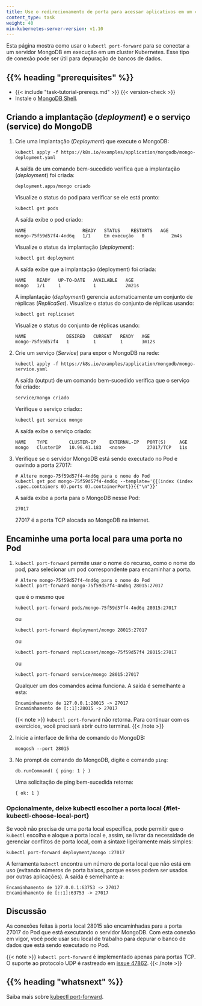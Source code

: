 ```yaml
---
title: Use o redirecionamento de porta para acessar aplicativos em um cluster.
content_type: task
weight: 40
min-kubernetes-server-version: v1.10
---
```


<!-- overview -->

Esta página mostra como usar o `kubectl port-forward` para se conectar a um servidor MongoDB em execução em um cluster Kubernetes. Esse tipo de conexão pode ser útil para depuração de bancos de dados.

## {{% heading "prerequisites" %}}

* {{< include "task-tutorial-prereqs.md" >}} {{< version-check >}}
* Instale o [MongoDB Shell](https://www.mongodb.com/try/download/shell).

<!-- steps -->

## Criando a implantação (*deployment*) e o serviço (service) do MongoDB

1. Crie uma Implantação (*Deployment*) que execute o MongoDB:

   ```shell
   kubectl apply -f https://k8s.io/examples/application/mongodb/mongo-deployment.yaml
   ```

   A saída de um comando bem-sucedido verifica que a implantação (*deployment*) foi criada:

   ```
   deployment.apps/mongo criado
   ```

   Visualize o status do pod para verificar se ele está pronto:

   ```shell
   kubectl get pods
   ```

   A saída exibe o pod criado:

   ```
   NAME                     READY   STATUS    RESTARTS   AGE
   mongo-75f59d57f4-4nd6q   1/1     Em execução   0          2m4s
   ```

   Visualize o status da implantação (*deployment*):

   ```shell
   kubectl get deployment
   ```

   A saída exibe que a implantação (deployment) foi criada:

   ```
   NAME    READY   UP-TO-DATE   AVAILABLE   AGE
   mongo   1/1     1            1           2m21s
   ```

   A implantação (*deployment*) gerencia automaticamente um conjunto de réplicas (*ReplicaSet*).
   Visualize o status do conjunto de réplicas usando:

   ```shell
   kubectl get replicaset
   ```

   Visualize o status do conjunto de réplicas usando:

   ```
   NAME               DESIRED   CURRENT   READY   AGE
   mongo-75f59d57f4   1         1         1       3m12s
   ```

2. Crie um serviço (*Service*) para expor o MongoDB na rede:

   ```shell
   kubectl apply -f https://k8s.io/examples/application/mongodb/mongo-service.yaml
   ```

   A saída (output) de um comando bem-sucedido verifica que o serviço foi criado:

   ```
   service/mongo criado
   ```

   Verifique o serviço criado::

   ```shell
   kubectl get service mongo
   ```

   A saída exibe o serviço criado:

   ```
   NAME    TYPE        CLUSTER-IP     EXTERNAL-IP   PORT(S)     AGE
   mongo   ClusterIP   10.96.41.183   <none>        27017/TCP   11s
   ```

3. Verifique se o servidor MongoDB está sendo executado no Pod e ouvindo a porta 27017:

   ```shell
   # Altere mongo-75f59d57f4-4nd6q para o nome do Pod
   kubectl get pod mongo-75f59d57f4-4nd6q --template='{{(index (index .spec.containers 0).ports 0).containerPort}}{{"\n"}}'
   ```

   A saída exibe a porta para o MongoDB nesse Pod:

   ```
   27017
   ```

   27017 é a porta TCP alocada ao MongoDB na internet.

## Encaminhe uma porta local para uma porta no Pod

1. `kubectl port-forward` permite usar o nome do recurso, como o nome do pod, para selecionar um pod correspondente para encaminhar a porta.


   ```shell
   # Altere mongo-75f59d57f4-4nd6q para o nome do Pod
   kubectl port-forward mongo-75f59d57f4-4nd6q 28015:27017
   ```

   que é o mesmo que

   ```shell
   kubectl port-forward pods/mongo-75f59d57f4-4nd6q 28015:27017
   ```

   ou

   ```shell
   kubectl port-forward deployment/mongo 28015:27017
   ```

   ou

   ```shell
   kubectl port-forward replicaset/mongo-75f59d57f4 28015:27017
   ```

   ou

   ```shell
   kubectl port-forward service/mongo 28015:27017
   ```

   Qualquer um dos comandos acima funciona. A saída é semelhante a esta:

   ```
   Encaminhamento de 127.0.0.1:28015 -> 27017
   Encaminhamento de [::1]:28015 -> 27017
   ```

   {{< note >}}
   `kubectl port-forward` não retorna. Para continuar com os exercícios, você precisará abrir outro terminal.
   {{< /note >}}

2. Inicie a interface de linha de comando do MongoDB:

   ```shell
   mongosh --port 28015
   ```

3. No prompt de comando do MongoDB, digite o comando `ping`:

   ```
   db.runCommand( { ping: 1 } )
   ```

   Uma solicitação de ping bem-sucedida retorna:

   ```
   { ok: 1 }
   ```

### Opcionalmente, deixe kubectl escolher a porta local {#let-kubectl-choose-local-port}

Se você não precisa de uma porta local específica, pode permitir que o `kubectl` escolha e aloque a porta local e, assim, se livrar da necessidade de gerenciar conflitos de porta local, com a sintaxe ligeiramente mais simples:

```shell
kubectl port-forward deployment/mongo :27017
```

A ferramenta `kubectl` encontra um número de porta local que não está em uso (evitando números de porta baixos, porque esses podem ser usados por outras aplicações). A saída é semelhante a:

```
Encaminhamento de 127.0.0.1:63753 -> 27017
Encaminhamento de [::1]:63753 -> 27017
```

<!-- discussion -->

## Discussão

As conexões feitas à porta local 28015 são encaminhadas para a porta 27017 do Pod que está executando o servidor MongoDB. Com esta conexão em vigor, você pode usar seu local de trabalho para depurar o banco de dados que está sendo executado no Pod.

{{< note >}}
`kubectl port-forward` é implementado apenas para portas TCP.
O suporte ao protocolo UDP é rastreado em
[issue 47862](https://github.com/kubernetes/kubernetes/issues/47862).
{{< /note >}}

## {{% heading "whatsnext" %}}

Saiba mais sobre [kubectl port-forward](/docs/reference/generated/kubectl/kubectl-commands/#port-forward).
